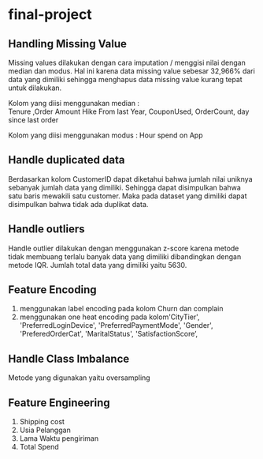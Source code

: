 # final-project
## Handling Missing Value
Missing values dilakukan dengan cara imputation /  menggisi nilai dengan median dan modus. Hal ini karena data missing value sebesar 32,966% dari data yang dimiliki sehingga menghapus data missing value kurang tepat untuk dilakukan. 

Kolom yang diisi menggunakan median :  
Tenure ,Order Amount Hike From last Year, CouponUsed, OrderCount, day since last order

Kolom yang diisi menggunakan modus :
Hour spend on App
## Handle duplicated data
Berdasarkan kolom CustomerID dapat diketahui bahwa jumlah nilai uniknya sebanyak jumlah data yang dimiliki. Sehingga dapat disimpulkan bahwa satu baris mewakili satu customer.
Maka pada dataset yang dimiliki dapat disimpulkan bahwa tidak ada duplikat data.
## Handle outliers
Handle outlier dilakukan dengan menggunakan z-score karena metode tidak membuang terlalu banyak data yang dimiliki dibandingkan dengan metode IQR. Jumlah total data yang dimiliki yaitu 5630.
## Feature Encoding
1. menggunakan label encoding pada kolom Churn dan complain
2. menggunakan one heat encoding pada kolom'CityTier', 'PreferredLoginDevice', 'PreferredPaymentMode', 'Gender', 'PreferedOrderCat', 'MaritalStatus', 'SatisfactionScore’,
## Handle Class Imbalance
Metode yang digunakan yaitu oversampling
## Feature Engineering
1. Shipping cost
2. Usia Pelanggan
3. Lama Waktu pengiriman
4. Total Spend
